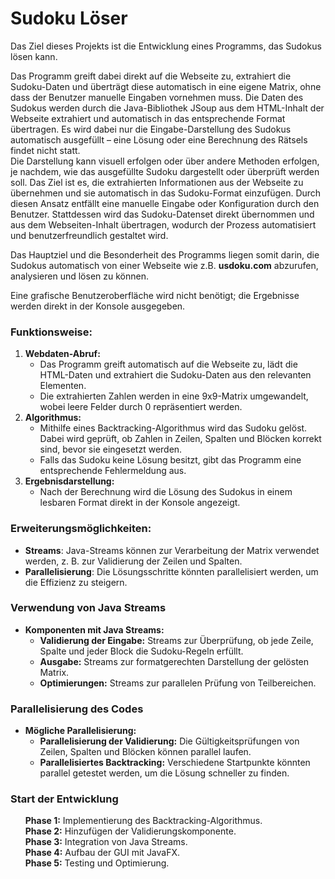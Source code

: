 # Sudoku Löser

Das Ziel dieses Projekts ist die Entwicklung eines Programms, das Sudokus lösen kann. <br />

Das Programm greift dabei direkt auf die Webseite zu, extrahiert die Sudoku-Daten und überträgt diese automatisch in eine eigene Matrix, ohne dass der Benutzer manuelle Eingaben vornehmen muss. 
Die Daten des Sudokus werden durch die Java-Bibliothek JSoup aus dem HTML-Inhalt der Webseite extrahiert und automatisch in das entsprechende Format übertragen. Es wird dabei nur die Eingabe-Darstellung des Sudokus automatisch ausgefüllt – eine Lösung oder eine Berechnung des Rätsels findet nicht statt. <br />
Die Darstellung kann visuell erfolgen oder über andere Methoden erfolgen, je nachdem, wie das ausgefüllte Sudoku dargestellt oder überprüft werden soll. Das Ziel ist es, die extrahierten Informationen aus der Webseite zu übernehmen und sie automatisch in das Sudoku-Format einzufügen. 
Durch diesen Ansatz entfällt eine manuelle Eingabe oder Konfiguration durch den Benutzer. Stattdessen wird das Sudoku-Datenset direkt übernommen und aus dem Webseiten-Inhalt übertragen, wodurch der Prozess automatisiert und benutzerfreundlich gestaltet wird. <br />

Das Hauptziel und die Besonderheit des Programms liegen somit darin, die Sudokus automatisch von einer Webseite wie z.B. **usdoku.com** abzurufen, analysieren und lösen zu können. <br />

Eine grafische Benutzeroberfläche wird nicht benötigt; die Ergebnisse werden direkt in der Konsole ausgegeben. 


### Funktionsweise:
1. **Webdaten-Abruf:**
     - Das Programm greift automatisch auf die Webseite zu, lädt die HTML-Daten und extrahiert die Sudoku-Daten aus den relevanten Elementen.
     - Die extrahierten Zahlen werden in eine 9x9-Matrix umgewandelt, wobei leere Felder durch 0 repräsentiert werden.
2. **Algorithmus:**
     - Mithilfe eines Backtracking-Algorithmus wird das Sudoku gelöst. Dabei wird geprüft, ob Zahlen in Zeilen, Spalten und Blöcken korrekt sind, bevor sie eingesetzt werden.
     - Falls das Sudoku keine Lösung besitzt, gibt das Programm eine entsprechende Fehlermeldung aus.
3. **Ergebnisdarstellung:**
     - Nach der Berechnung wird die Lösung des Sudokus in einem lesbaren Format direkt in der Konsole angezeigt.

### Erweiterungsmöglichkeiten:
- **Streams**: Java-Streams können zur Verarbeitung der Matrix verwendet werden, z. B. zur Validierung der Zeilen und Spalten.
- **Parallelisierung**: Die Lösungsschritte könnten parallelisiert werden, um die Effizienz zu steigern.

### Verwendung von Java Streams
- **Komponenten mit Java Streams:**
    - **Validierung der Eingabe:** Streams zur Überprüfung, ob jede Zeile, Spalte und jeder Block die Sudoku-Regeln erfüllt.
    - **Ausgabe:** Streams zur formatgerechten Darstellung der gelösten Matrix.
    - **Optimierungen:** Streams zur parallelen Prüfung von Teilbereichen.

### Parallelisierung des Codes
- **Mögliche Parallelisierung:**
    - **Parallelisierung der Validierung:** Die Gültigkeitsprüfungen von Zeilen, Spalten und Blöcken können parallel laufen.
    - **Parallelisiertes Backtracking:** Verschiedene Startpunkte könnten parallel getestet werden, um die Lösung schneller zu finden.

### Start der Entwicklung
<ul>
<b>Phase 1:</b> Implementierung des Backtracking-Algorithmus. <br />
<b>Phase 2:</b> Hinzufügen der Validierungskomponente. <br />
<b>Phase 3:</b> Integration von Java Streams. <br />
<b>Phase 4:</b> Aufbau der GUI mit JavaFX. <br />
<b>Phase 5:</b> Testing und Optimierung. <br />
</ul>

